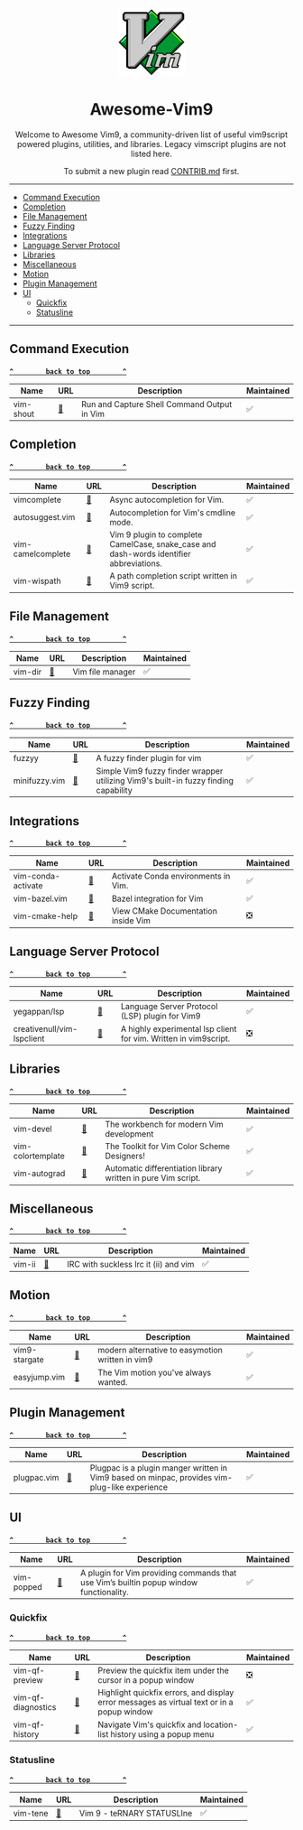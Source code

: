 <div align=center> 

<img src="assets/vim-logo.svg" alt="Vim Logo" width="120" height="120"> 

# Awesome-Vim9

Welcome to Awesome Vim9, a community-driven list of useful vim9script powered plugins, utilities, and libraries. Legacy vimscript plugins are not listed here. 

To submit a new plugin read [CONTRIB.md](./CONTRIB.md) first.

</div>

---

* [Command Execution](#command-execution)
* [Completion](#completion)
* [File Management](#file-managment)
* [Fuzzy Finding](#fuzzy-finding)
* [Integrations](#integrations)
* [Language Server Protocol](#language-server-protocol)
* [Libraries](#libraries)
* [Miscellaneous](#miscellaneous)
* [Motion](#motion)
* [Plugin Management](#plugin-managment)
* [UI](#ui)
  * [Quickfix](#quickfix)
  * [Statusline](#statusline)

---

<!-- | <Name> | [🔗](<link>) | Description | ✅ ❎ | -->


## Command Execution

**[`^        back to top        ^`](#awesome-vim9)**

| Name | URL | Description | Maintained |
| --- | --- | --- | --- |
| vim-shout | [🔗](https://github.com/habamax/vim-shout) | Run and Capture Shell Command Output in Vim | ✅ |

## Completion

**[`^        back to top        ^`](#awesome-vim9)**

| Name | URL | Description | Maintained |
| --- | --- | --- | --- |
| vimcomplete | [🔗](https://github.com/girishji/vimcomplete) | Async autocompletion for Vim. | ✅ |
| autosuggest.vim | [🔗](https://github.com/girishji/autosuggest.vim) | Autocompletion for Vim's cmdline mode. | ✅ |
| vim-camelcomplete | [🔗](https://github.com/jessepav/vim-camelcomplete) | Vim 9 plugin to complete CamelCase, snake_case and dash-words identifier abbreviations. | ✅ |
| vim-wispath | [🔗](https://github.com/mityu/vim-wispath) | A path completion script written in Vim9 script. | ✅ |

## File Management

**[`^        back to top        ^`](#awesome-vim9)**

| Name | URL | Description | Maintained |
| --- | --- | --- | --- |
| vim-dir | [🔗](https://github.com/habamax/vim-dir) | Vim file manager | ✅ |

## Fuzzy Finding

**[`^        back to top        ^`](#awesome-vim9)**

| Name | URL | Description | Maintained |
| --- | --- | --- | --- |
| fuzzyy | [🔗](https://github.com/Donaldttt/fuzzyy) | A fuzzy finder plugin for vim | ✅ |
| minifuzzy.vim | [🔗](https://github.com/hahdookin/minifuzzy.vim) | Simple Vim9 fuzzy finder wrapper utilizing Vim9's built-in fuzzy finding capability | ✅ |

## Integrations

**[`^        back to top        ^`](#awesome-vim9)**

| Name | URL | Description | Maintained |
| --- | --- | --- | --- |
| vim-conda-activate | [🔗](https://github.com/ubaldot/vim-conda-activate) | Activate Conda environments in Vim. | ✅ |
| vim-bazel.vim | [🔗](https://github.com/noscript/bazel.vim) | Bazel integration for Vim | ✅ |
| vim-cmake-help | [🔗](https://github.com/bfrg/vim-cmake-help) | View CMake Documentation inside Vim | ❎ |


## Language Server Protocol

**[`^        back to top        ^`](#awesome-vim9)**

| Name | URL | Description | Maintained |
| --- | --- | --- | --- |
| yegappan/lsp | [🔗](https://github.com/yegappan/lsp/tree/main) | Language Server Protocol (LSP) plugin for Vim9 | ✅ |
| creativenull/vim-lspclient | [🔗](https://github.com/creativenull/vim-lspclient) | A highly experimental lsp client for vim. Written in vim9script. | ❎ |

## Libraries

**[`^        back to top        ^`](#awesome-vim9)**

| Name | URL | Description | Maintained |
| --- | --- | --- | --- |
| vim-devel | [🔗](https://github.com/lifepillar/vim-devel) | The workbench for modern Vim development | ✅ |
| vim-colortemplate | [🔗](https://github.com/lifepillar/vim-colortemplate/tree/v3) | The Toolkit for Vim Color Scheme Designers! | ✅ |
| vim-autograd | [🔗](https://github.com/pit-ray/vim-autograd/tree/vim9) | Automatic differentiation library written in pure Vim script. | ✅ |

## Miscellaneous

**[`^        back to top        ^`](#awesome-vim9)**

| Name | URL | Description | Maintained |
| --- | --- | --- | --- |
| vim-ii | [🔗](https://github.com/habamax/vim-ii) | IRC with suckless Irc it (ii) and vim | ✅ |

## Motion

**[`^        back to top        ^`](#awesome-vim9)**

| Name | URL | Description | Maintained |
| --- | --- | --- | --- |
| vim9-stargate | [🔗](https://github.com/monkoose/vim9-stargate) | modern alternative to easymotion written in vim9 |  ✅ |
| easyjump.vim | [🔗](https://github.com/girishji/easyjump.vim) | The Vim motion you've always wanted. | ✅ |

## Plugin Management

**[`^        back to top        ^`](#awesome-vim9)**

| Name | URL | Description | Maintained |
| --- | --- | --- | --- |
| plugpac.vim | [🔗](https://github.com/bennyyip/plugpac.vim) | Plugpac is a plugin manger written in Vim9 based on minpac, provides vim-plug-like experience | ✅ |

## UI

**[`^        back to top        ^`](#awesome-vim9)**

| Name | URL | Description | Maintained |
| --- | --- | --- | --- |
| vim-popped | [🔗](https://github.com/kennypete/vim-popped) | A plugin for Vim providing commands that use Vim’s builtin popup window functionality. | ✅ |

### Quickfix

**[`^        back to top        ^`](#awesome-vim9)**

| Name | URL | Description | Maintained |
| --- | --- | --- | --- |
| vim-qf-preview | [🔗](https://github.com/bfrg/vim-qf-preview) | Preview the quickfix item under the cursor in a popup window | ❎ |
| vim-qf-diagnostics | [🔗](https://github.com/bfrg/vim-qf-diagnostics) | Highlight quickfix errors, and display error messages as virtual text or in a popup window | ✅ |
| vim-qf-history | [🔗](https://github.com/bfrg/vim-qf-history) | Navigate Vim's quickfix and location-list history using a popup menu | ✅ |

### Statusline

**[`^        back to top        ^`](#awesome-vim9)**

| Name | URL | Description | Maintained |
| --- | --- | --- | --- |
| vim-tene | [🔗](https://github.com/kennypete/vim-tene) | Vim 9 - teRNARY STATUSLIne | ✅ |
